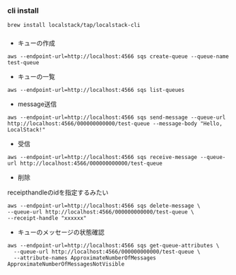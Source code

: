### cli install

```
brew install localstack/tap/localstack-cli
```

### 

- キューの作成

```
aws --endpoint-url=http://localhost:4566 sqs create-queue --queue-name test-queue
```


- キューの一覧

```
aws --endpoint-url=http://localhost:4566 sqs list-queues 
```

- message送信

```
aws --endpoint-url=http://localhost:4566 sqs send-message --queue-url http://localhost:4566/000000000000/test-queue --message-body "Hello, LocalStack!"
```

- 受信

```
aws --endpoint-url=http://localhost:4566 sqs receive-message --queue-url http://localhost:4566/000000000000/test-queue
```

- 削除

receipthandleのidを指定するみたい


```
aws --endpoint-url=http://localhost:4566 sqs delete-message \
--queue-url http://localhost:4566/000000000000/test-queue \
--receipt-handle "xxxxxx"
```

- キューのメッセージの状態確認


```
aws --endpoint-url=http://localhost:4566 sqs get-queue-attributes \
  --queue-url http://localhost:4566/000000000000/test-queue \
  --attribute-names ApproximateNumberOfMessages ApproximateNumberOfMessagesNotVisible
```
